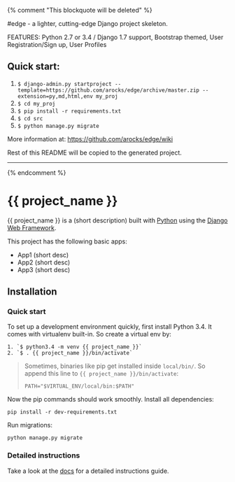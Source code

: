 {% comment "This blockquote will be deleted" %}
 
#edge - a lighter, cutting-edge Django project skeleton.

FEATURES: Python 2.7 or 3.4 / Django 1.7 support, Bootstrap themed, User Registration/Sign up, User 
Profiles

## Quick start:

1. `$ django-admin.py startproject --template=https://github.com/arocks/edge/archive/master.zip --extension=py,md,html,env my_proj`
2. `$ cd my_proj`
3. `$ pip install -r requirements.txt `
4. `$ cd src`
5. `$ python manage.py migrate`

More information at: https://github.com/arocks/edge/wiki


Rest of this README will be copied to the generated project.

--------------------------------------------------------------------------------------------

{% endcomment %}

# {{ project_name }}

{{ project_name }} is a (short description) built with [Python][0] using the [Django Web Framework][1].

This project has the following basic apps:

* App1 (short desc)
* App2 (short desc)
* App3 (short desc)

## Installation

### Quick start

To set up a development environment quickly, first install Python 3.4. It
comes with virtualenv built-in. So create a virtual env by:

    1. `$ python3.4 -m venv {{ project_name }}`
    2. `$ . {{ project_name }}/bin/activate`

> Sometimes, binaries like pip get installed inside `local/bin/`. So append
> this line to `{{ project_name }}/bin/activate`:
>
> `PATH="$VIRTUAL_ENV/local/bin:$PATH"`

Now the pip commands should work smoothly. Install all dependencies:

    pip install -r dev-requirements.txt

Run migrations:

    python manage.py migrate

### Detailed instructions

Take a look at the [docs][2] for a detailed instructions guide.

[0]: https://www.python.org/
[1]: https://www.djangoproject.com/
[2]: http://django-edge.readthedocs.org/
